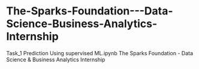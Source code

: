 # The-Sparks-Foundation---Data-Science-Business-Analytics-Internship
Task_1 Prediction Using supervised ML.ipynb
The Sparks Foundation - Data Science & Business Analytics Internship
